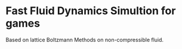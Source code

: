 # Fast Fluid Dynamics Simultion for games

Based on lattice Boltzmann Methods on non-compressible fluid.